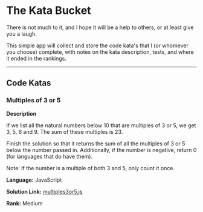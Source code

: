 # The Kata Bucket

There is not much to it, and I hope it will be a help to others, or at least give you a laugh.  

This simple app will collect and store the code kata's that I (or whomever you choose) complete, with notes on the kata description, tests, and where it ended in the rankings. 

---
## Code Katas
### Multiples of 3 or 5
**Description**

If we list all the natural numbers below 10 that are multiples of 3 or 5, we get 3, 5, 6 and 9. The sum of these multiples is 23.

Finish the solution so that it returns the sum of all the multiples of 3 or 5 below the number passed in. Additionally, if the number is negative, return 0 (for languages that do have them).

Note: If the number is a multiple of both 3 and 5, only count it once.

**Language:** JavaScript

**Solution Link:** [multiples3or5.js](http://)

**Rank:** Medium 
